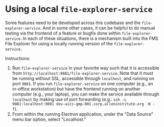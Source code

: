 Using a local `file-explorer-service`
=====================================

Some features need to be developed across this codebase and the `file-explorer-service`. And in some other cases, it can
be helpful to do manual testing via the frontend of a feature or bugfix done within `file-explorer-service`. In each of
these situations, there is a mechanism built into the FMS File Explorer for using a locally running version of the
`file-explorer-service`.

Instructions:
1. Run `file-explorer-service` in your favorite way such that it is accessible from
`http://localhost:9081/file-explorer-service`. Note that it must be running without SSL, accessible through `localhost`,
and running on port `9081`. If you run `file-explorer-service` on one computer (e.g., an in-office workstation) but have
the frontend running on another computer (e.g., your laptop), you can make the service available through `localhost` by
making use of port forwarding (e.g.: `ssh -L 9081:localhost:9081 dev-aics-gmp-001.corp.alleninstitute.org -N -f`).
2. From within the running Electron application, under the "Data Source" menu bar option, select "Localhost."
